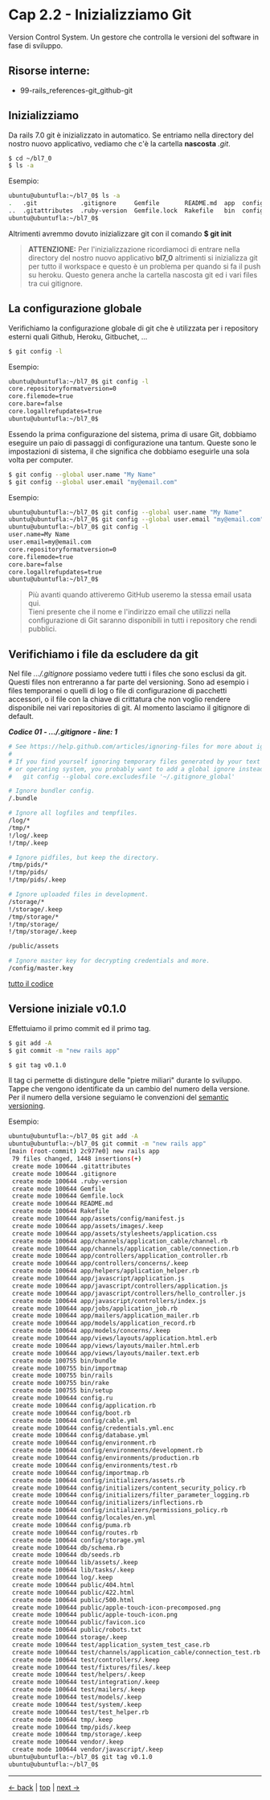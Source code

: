 # <a name="top"></a> Cap 2.2 - Inizializziamo Git

Version Control System. Un gestore che controlla le versioni del software in fase di sviluppo.



## Risorse interne:

- 99-rails_references-git_github-git



## Inizializziamo

Da rails 7.0 git è inizializzato in automatico. Se entriamo nella directory del nostro nuovo applicativo, vediamo che c'è la cartella **nascosta** *.git*.

```bash
$ cd ~/bl7_0
$ ls -a
```

Esempio:

```bash
ubuntu@ubuntufla:~/bl7_0$ ls -a
.   .git            .gitignore     Gemfile       README.md  app  config     db   log     storage  tmp
..  .gitattributes  .ruby-version  Gemfile.lock  Rakefile   bin  config.ru  lib  public  test     vendor
ubuntu@ubuntufla:~/bl7_0$ 
```

Altrimenti avremmo dovuto inizializzare git con il comando **$ git init**

> **ATTENZIONE:** 
> Per l'inizializzazione ricordiamoci di entrare nella directory del nostro nuovo applicativo **bl7_0** altrimenti si inizializza git per tutto il workspace e questo è un problema per quando si fa il push su heroku.
> Questo genera anche la cartella nascosta git ed i vari files tra cui gitignore.



## La configurazione globale 

Verifichiamo la configurazione globale di git che è utilizzata per i repository esterni quali Github, Heroku, Gitbuchet, ...

```bash
$ git config -l
```

Esempio:
  
```bash
ubuntu@ubuntufla:~/bl7_0$ git config -l
core.repositoryformatversion=0
core.filemode=true
core.bare=false
core.logallrefupdates=true
ubuntu@ubuntufla:~/bl7_0$ 
```

Essendo la prima configurazione del sistema, prima di usare Git, dobbiamo eseguire un paio di passaggi di configurazione una tantum.
Queste sono le impostazioni di sistema, il che significa che dobbiamo eseguirle una sola volta per computer.

```bash
$ git config --global user.name "My Name"
$ git config --global user.email "my@email.com"
```

Esempio:

```bash
ubuntu@ubuntufla:~/bl7_0$ git config --global user.name "My Name"
ubuntu@ubuntufla:~/bl7_0$ git config --global user.email "my@email.com"
ubuntu@ubuntufla:~/bl7_0$ git config -l
user.name=My Name
user.email=my@email.com
core.repositoryformatversion=0
core.filemode=true
core.bare=false
core.logallrefupdates=true
ubuntu@ubuntufla:~/bl7_0$ 
```

> Più avanti quando attiveremo GitHub useremo la stessa email usata qui. <br/>
> Tieni presente che il nome e l'indirizzo email che utilizzi nella configurazione di Git saranno disponibili in tutti i repository che rendi pubblici.



## Verifichiamo i file da escludere da git

Nel file *.../.gitignore* possiamo vedere tutti i files che sono esclusi da git. Questi files non entreranno a far parte del versioning.
Sono ad esempio i files temporanei o quelli di log o file di configurazione di pacchetti accessori, o il file con la chiave di crittatura che non voglio rendere disponibile nei vari repositories di git.
Al momento lasciamo il gitignore di default.

***Codice 01 - .../.gitignore - line: 1***

```bash
# See https://help.github.com/articles/ignoring-files for more about ignoring files.
#
# If you find yourself ignoring temporary files generated by your text editor
# or operating system, you probably want to add a global ignore instead:
#   git config --global core.excludesfile '~/.gitignore_global'

# Ignore bundler config.
/.bundle

# Ignore all logfiles and tempfiles.
/log/*
/tmp/*
!/log/.keep
!/tmp/.keep

# Ignore pidfiles, but keep the directory.
/tmp/pids/*
!/tmp/pids/
!/tmp/pids/.keep

# Ignore uploaded files in development.
/storage/*
!/storage/.keep
/tmp/storage/*
!/tmp/storage/
!/tmp/storage/.keep

/public/assets

# Ignore master key for decrypting credentials and more.
/config/master.key
```

[tutto il codice](https://github.com/flaviobordonidev/leanpubabrandnewcms/blob/master/01-base/02-git/02_01-.gitignore)



## Versione iniziale v0.1.0

Effettuiamo il primo commit ed il primo tag.

```bash
$ git add -A
$ git commit -m "new rails app"

$ git tag v0.1.0
```

Il tag ci permette di distingure delle "pietre miliari" durante lo sviluppo. Tappe che vengono identificate da un cambio del numero della versione.
Per il numero della versione seguiamo le convenzioni del [semantic versioning](https://semver.org/).

Esempio:

```bash
ubuntu@ubuntufla:~/bl7_0$ git add -A
ubuntu@ubuntufla:~/bl7_0$ git commit -m "new rails app"
[main (root-commit) 2c977e0] new rails app
 79 files changed, 1448 insertions(+)
 create mode 100644 .gitattributes
 create mode 100644 .gitignore
 create mode 100644 .ruby-version
 create mode 100644 Gemfile
 create mode 100644 Gemfile.lock
 create mode 100644 README.md
 create mode 100644 Rakefile
 create mode 100644 app/assets/config/manifest.js
 create mode 100644 app/assets/images/.keep
 create mode 100644 app/assets/stylesheets/application.css
 create mode 100644 app/channels/application_cable/channel.rb
 create mode 100644 app/channels/application_cable/connection.rb
 create mode 100644 app/controllers/application_controller.rb
 create mode 100644 app/controllers/concerns/.keep
 create mode 100644 app/helpers/application_helper.rb
 create mode 100644 app/javascript/application.js
 create mode 100644 app/javascript/controllers/application.js
 create mode 100644 app/javascript/controllers/hello_controller.js
 create mode 100644 app/javascript/controllers/index.js
 create mode 100644 app/jobs/application_job.rb
 create mode 100644 app/mailers/application_mailer.rb
 create mode 100644 app/models/application_record.rb
 create mode 100644 app/models/concerns/.keep
 create mode 100644 app/views/layouts/application.html.erb
 create mode 100644 app/views/layouts/mailer.html.erb
 create mode 100644 app/views/layouts/mailer.text.erb
 create mode 100755 bin/bundle
 create mode 100755 bin/importmap
 create mode 100755 bin/rails
 create mode 100755 bin/rake
 create mode 100755 bin/setup
 create mode 100644 config.ru
 create mode 100644 config/application.rb
 create mode 100644 config/boot.rb
 create mode 100644 config/cable.yml
 create mode 100644 config/credentials.yml.enc
 create mode 100644 config/database.yml
 create mode 100644 config/environment.rb
 create mode 100644 config/environments/development.rb
 create mode 100644 config/environments/production.rb
 create mode 100644 config/environments/test.rb
 create mode 100644 config/importmap.rb
 create mode 100644 config/initializers/assets.rb
 create mode 100644 config/initializers/content_security_policy.rb
 create mode 100644 config/initializers/filter_parameter_logging.rb
 create mode 100644 config/initializers/inflections.rb
 create mode 100644 config/initializers/permissions_policy.rb
 create mode 100644 config/locales/en.yml
 create mode 100644 config/puma.rb
 create mode 100644 config/routes.rb
 create mode 100644 config/storage.yml
 create mode 100644 db/schema.rb
 create mode 100644 db/seeds.rb
 create mode 100644 lib/assets/.keep
 create mode 100644 lib/tasks/.keep
 create mode 100644 log/.keep
 create mode 100644 public/404.html
 create mode 100644 public/422.html
 create mode 100644 public/500.html
 create mode 100644 public/apple-touch-icon-precomposed.png
 create mode 100644 public/apple-touch-icon.png
 create mode 100644 public/favicon.ico
 create mode 100644 public/robots.txt
 create mode 100644 storage/.keep
 create mode 100644 test/application_system_test_case.rb
 create mode 100644 test/channels/application_cable/connection_test.rb
 create mode 100644 test/controllers/.keep
 create mode 100644 test/fixtures/files/.keep
 create mode 100644 test/helpers/.keep
 create mode 100644 test/integration/.keep
 create mode 100644 test/mailers/.keep
 create mode 100644 test/models/.keep
 create mode 100644 test/system/.keep
 create mode 100644 test/test_helper.rb
 create mode 100644 tmp/.keep
 create mode 100644 tmp/pids/.keep
 create mode 100644 tmp/storage/.keep
 create mode 100644 vendor/.keep
 create mode 100644 vendor/javascript/.keep
ubuntu@ubuntufla:~/bl7_0$ git tag v0.1.0
ubuntu@ubuntufla:~/bl7_0$ 
```



---

[<- back](https://github.com/flaviobordonidev/leanpubabrandnewcms/blob/master/01-base/02-git/01_00-git_story.md)
 | [top](#top) |
[next ->](https://github.com/flaviobordonidev/leanpubabrandnewcms/blob/master/01-base/02-git/03_00-nice_prompt.md)

